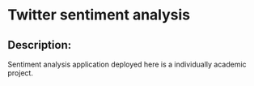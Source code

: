 # Twitter sentiment analysis

## Description:
Sentiment analysis application deployed here is a individually academic project. 
